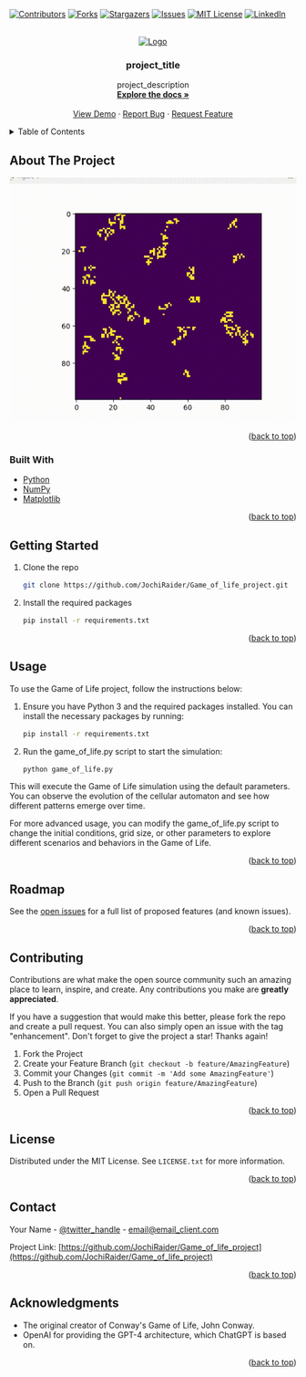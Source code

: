 <div id="top"></div>
<!--
*** Thanks for checking out the Best-README-Template. If you have a suggestion
*** that would make this better, please fork the repo and create a pull request
*** or simply open an issue with the tag "enhancement".
*** Don't forget to give the project a star!
*** Thanks again! Now go create something AMAZING! :D
-->



<!-- PROJECT SHIELDS -->
<!--
*** I'm using markdown "reference style" links for readability.
*** Reference links are enclosed in brackets [ ] instead of parentheses ( ).
*** See the bottom of this document for the declaration of the reference variables
*** for contributors-url, forks-url, etc. This is an optional, concise syntax you may use.
*** https://www.markdownguide.org/basic-syntax/#reference-style-links
-->
[![Contributors][contributors-shield]][contributors-url]
[![Forks][forks-shield]][forks-url]
[![Stargazers][stars-shield]][stars-url]
[![Issues][issues-shield]][issues-url]
[![MIT License][license-shield]][license-url]
[![LinkedIn][linkedin-shield]][linkedin-url]



<!-- PROJECT LOGO -->
<br />
<div align="center">
  <a href="https://github.com/JochiRaider/Game_of_life_project">
    <img src="images/logo.png" alt="Logo" width="80" height="80">
  </a>

<h3 align="center">project_title</h3>

  <p align="center">
    project_description
    <br />
    <a href="https://github.com/JochiRaider/Game_of_life_project"><strong>Explore the docs »</strong></a>
    <br />
    <br />
    <a href="https://github.com/JochiRaider/Game_of_life_project">View Demo</a>
    ·
    <a href="https://github.com/JochiRaider/Game_of_life_project/issues">Report Bug</a>
    ·
    <a href="https://github.com/JochiRaider/Game_of_life_project/issues">Request Feature</a>
  </p>
</div>



<!-- TABLE OF CONTENTS -->
<details>
  <summary>Table of Contents</summary>
  <ol>
    <li>
      <a href="#about-the-project">About The Project</a>
      <ul>
        <li><a href="#built-with">Built With</a></li>
      </ul>
    </li>
    <li>
      <a href="#getting-started">Getting Started</a>
      <ul>
        <li><a href="#prerequisites">Prerequisites</a></li>
        <li><a href="#installation">Installation</a></li>
      </ul>
    </li>
    <li><a href="#usage">Usage</a></li>
    <li><a href="#roadmap">Roadmap</a></li>
    <li><a href="#contributing">Contributing</a></li>
    <li><a href="#license">License</a></li>
    <li><a href="#contact">Contact</a></li>
    <li><a href="#acknowledgments">Acknowledgments</a></li>
  </ol>
</details>



<!-- ABOUT THE PROJECT -->
## About The Project

[![Product Name Screen Shot][product-screenshot]](https://example.com)


<p align="right">(<a href="#top">back to top</a>)</p>



### Built With

* [Python](https://www.python.org/)
* [NumPy](https://numpy.org/)
* [Matplotlib](https://matplotlib.org/)


<p align="right">(<a href="#top">back to top</a>)</p>



<!-- GETTING STARTED -->
## Getting Started

1. Clone the repo
   ```sh
   git clone https://github.com/JochiRaider/Game_of_life_project.git
   ```
2. Install the required packages
   ```sh
   pip install -r requirements.txt
   ```
   
<p align="right">(<a href="#top">back to top</a>)</p>



<!-- USAGE EXAMPLES -->
## Usage

To use the Game of Life project, follow the instructions below:

1. Ensure you have Python 3 and the required packages installed. You can install the necessary packages by running:
   ```sh
   pip install -r requirements.txt
   ```
2. Run the game_of_life.py script to start the simulation:
   ```sh
   python game_of_life.py
   ```
This will execute the Game of Life simulation using the default parameters. You can observe the evolution of the cellular automaton and see how different patterns emerge over time.

For more advanced usage, you can modify the game_of_life.py script to change the initial conditions, grid size, or other parameters to explore different scenarios and behaviors in the Game of Life.

<p align="right">(<a href="#top">back to top</a>)</p>



<!-- ROADMAP -->
## Roadmap

See the [open issues](https://github.com/JochiRaider/Game_of_life_project/issues) for a full list of proposed features (and known issues).

<p align="right">(<a href="#top">back to top</a>)</p>



<!-- CONTRIBUTING -->
## Contributing

Contributions are what make the open source community such an amazing place to learn, inspire, and create. Any contributions you make are **greatly appreciated**.

If you have a suggestion that would make this better, please fork the repo and create a pull request. You can also simply open an issue with the tag "enhancement".
Don't forget to give the project a star! Thanks again!

1. Fork the Project
2. Create your Feature Branch (`git checkout -b feature/AmazingFeature`)
3. Commit your Changes (`git commit -m 'Add some AmazingFeature'`)
4. Push to the Branch (`git push origin feature/AmazingFeature`)
5. Open a Pull Request

<p align="right">(<a href="#top">back to top</a>)</p>



<!-- LICENSE -->
## License

Distributed under the MIT License. See `LICENSE.txt` for more information.

<p align="right">(<a href="#top">back to top</a>)</p>



<!-- CONTACT -->
## Contact

Your Name - [@twitter_handle](https://twitter.com/twitter_handle) - email@email_client.com

Project Link: [https://github.com/JochiRaider/Game_of_life_project](https://github.com/JochiRaider/Game_of_life_project)

<p align="right">(<a href="#top">back to top</a>)</p>



<!-- ACKNOWLEDGMENTS -->
## Acknowledgments

* The original creator of Conway's Game of Life, John Conway.[]()
* OpenAI for providing the GPT-4 architecture, which ChatGPT is based on. []()


<p align="right">(<a href="#top">back to top</a>)</p>



<!-- MARKDOWN LINKS & IMAGES -->
<!-- https://www.markdownguide.org/basic-syntax/#reference-style-links -->
[contributors-shield]: https://img.shields.io/github/contributors/JochiRaider/Game_of_life_project.svg?style=for-the-badge
[contributors-url]: https://github.com/JochiRaider/Game_of_life_project/graphs/contributors
[forks-shield]: https://img.shields.io/github/forks/JochiRaider/Game_of_life_project.svg?style=for-the-badge
[forks-url]: https://github.com/JochiRaider/Game_of_life_project/network/members
[stars-shield]: https://img.shields.io/github/stars/JochiRaider/Game_of_life_project.svg?style=for-the-badge
[stars-url]: https://github.com/JochiRaider/Game_of_life_project/stargazers
[issues-shield]: https://img.shields.io/github/issues/JochiRaider/Game_of_life_project.svg?style=for-the-badge
[issues-url]: https://github.com/JochiRaider/Game_of_life_project/issues
[license-shield]: https://img.shields.io/github/license/JochiRaider/Game_of_life_project.svg?style=for-the-badge
[license-url]: https://github.com/JochiRaider/Game_of_life_project/blob/master/LICENSE.txt
[linkedin-shield]: https://img.shields.io/badge/-LinkedIn-black.svg?style=for-the-badge&logo=linkedin&colorB=555
[linkedin-url]: https://linkedin.com/in/aaron-kahn
[product-screenshot]: images/game_of_life.gif
